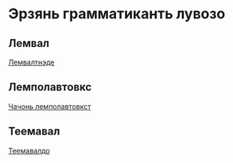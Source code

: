 # Эрзянь грамматиканть лувозо

## Лемвал
[Лемвалтнэде](erzya-nouns.md)

## Лемполавтовкс
[Чачонь лемполавтовкст](erzya-personal-pronouns.md)

## Теемавал
[Теемавалдо](erzya-verbs.md)

